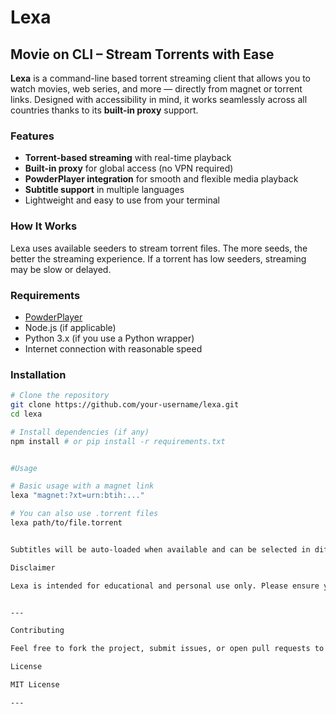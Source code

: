 # Lexa

## Movie on CLI – Stream Torrents with Ease

**Lexa** is a command-line based torrent streaming client that allows you to watch movies, web series, and more — directly from magnet or torrent links. Designed with accessibility in mind, it works seamlessly across all countries thanks to its **built-in proxy** support.

### Features

- **Torrent-based streaming** with real-time playback
- **Built-in proxy** for global access (no VPN required)
- **PowderPlayer integration** for smooth and flexible media playback
- **Subtitle support** in multiple languages
- Lightweight and easy to use from your terminal

### How It Works

Lexa uses available seeders to stream torrent files. The more seeds, the better the streaming experience. If a torrent has low seeders, streaming may be slow or delayed.

### Requirements

- [PowderPlayer](https://github.com/jaruba/PowderPlayer)
- Node.js (if applicable)
- Python 3.x (if you use a Python wrapper)
- Internet connection with reasonable speed

### Installation

```bash
# Clone the repository
git clone https://github.com/your-username/lexa.git
cd lexa

# Install dependencies (if any)
npm install # or pip install -r requirements.txt


#Usage

# Basic usage with a magnet link
lexa "magnet:?xt=urn:btih:..."

# You can also use .torrent files
lexa path/to/file.torrent


Subtitles will be auto-loaded when available and can be selected in different languages during playback via PowderPlayer.

Disclaimer

Lexa is intended for educational and personal use only. Please ensure you have the legal right to access any content you stream using this tool. The developer is not responsible for any misuse.


---

Contributing

Feel free to fork the project, submit issues, or open pull requests to contribute!

License

MIT License

---

